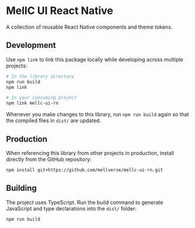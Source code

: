 # MellC UI React Native

A collection of reusable React Native components and theme tokens.

## Development

Use `npm link` to link this package locally while developing across multiple projects:

```bash
# In the library directory
npm run build
npm link

# In your consuming project
npm link mellc-ui-rn
```

Whenever you make changes to this library, run `npm run build` again so that the compiled files in `dist/` are updated.

## Production

When referencing this library from other projects in production, install directly from the GitHub repository:

```bash
npm install git+https://github.com/mellverse/mellc-ui-rn.git
```

## Building

The project uses TypeScript. Run the build command to generate JavaScript and type declarations into the `dist/` folder:

```bash
npm run build
```

